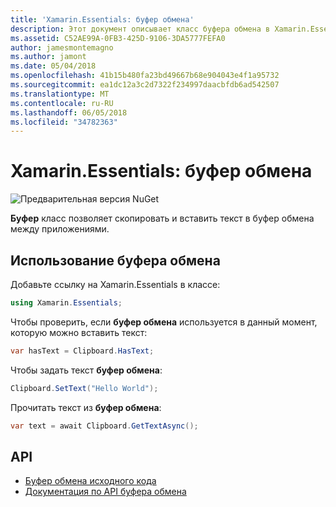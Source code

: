 ```yaml
---
title: 'Xamarin.Essentials: буфер обмена'
description: Этот документ описывает класс буфера обмена в Xamarin.Essentials, который позволяет скопировать и вставить текст в буфер обмена между приложениями.
ms.assetid: C52AE99A-0FB3-425D-9106-3DA5777FEFA0
author: jamesmontemagno
ms.author: jamont
ms.date: 05/04/2018
ms.openlocfilehash: 41b15b480fa23bd49667b68e904043e4f1a95732
ms.sourcegitcommit: ea1dc12a3c2d7322f234997daacbfdb6ad542507
ms.translationtype: MT
ms.contentlocale: ru-RU
ms.lasthandoff: 06/05/2018
ms.locfileid: "34782363"
---
```

# <a name="xamarinessentials-clipboard"></a>Xamarin.Essentials: буфер обмена

![Предварительная версия NuGet](~/media/shared/pre-release.png)

**Буфер** класс позволяет скопировать и вставить текст в буфер обмена между приложениями.

## <a name="using-clipboard"></a>Использование буфера обмена

Добавьте ссылку на Xamarin.Essentials в классе:

```csharp
using Xamarin.Essentials;
```

Чтобы проверить, если **буфер обмена** используется в данный момент, которую можно вставить текст:

```csharp
var hasText = Clipboard.HasText;
```

Чтобы задать текст **буфер обмена**:

```csharp
Clipboard.SetText("Hello World");
```

Прочитать текст из **буфер обмена**:

```csharp
var text = await Clipboard.GetTextAsync();
```

## <a name="api"></a>API

- [Буфер обмена исходного кода](https://github.com/xamarin/Essentials/tree/master/Xamarin.Essentials/Clipboard)
- [Документация по API буфера обмена](xref:Xamarin.Essentials.Clipboard)
